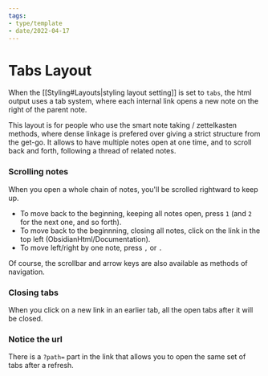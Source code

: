 ```yaml
---
tags:
- type/template
- date/2022-04-17
---
```


# Tabs Layout
When the [[Styling#Layouts|styling layout setting]] is set to `tabs`, the html output uses a tab system, where each internal link opens a new note on the right of the parent note. 

This layout is for people who use the smart note taking / zettelkasten methods, where dense linkage is prefered over giving a strict structure from the get-go. It allows to have multiple notes open at one time, and to scroll back and forth, following a thread of related notes.

### Scrolling notes
When you open a whole chain of notes, you'll be scrolled rightward to keep up.
- To move back to the beginning, keeping all notes open, press `1` (and `2` for the next one, and so forth).
- To move back to the beginnning, closing all notes, click on the link in the top left (ObsidianHtml/Documentation).
- To move left/right by one note, press `,` or `.`

Of course, the scrollbar and arrow keys are also available as methods of navigation.

### Closing tabs
When you click on a new link in an earlier tab, all the open tabs after it will be closed.

### Notice the url
There is a `?path=` part in the link that allows you to open the same set of tabs after a refresh. 